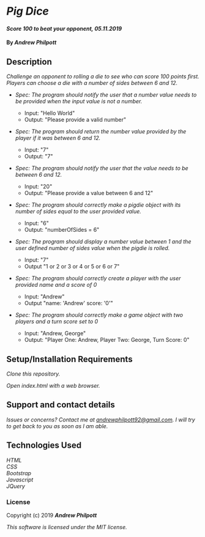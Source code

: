 # _Pig Dice_
#### _Score 100 to beat your opponent, 05.11.2019_
#### By _**Andrew Philpott**_
## Description
_Challenge an opponent to rolling a die to see who can score 100 points first. Players can choose a die with a number of sides between 6 and 12._

* _Spec: The program should notify the user that a number value needs to be provided when the input value is not a number._
    * Input: "Hello World"
    * Output: "Please provide a valid number"

* _Spec: The program should return the number value provided by the player if it was between 6 and 12._
    * Input: "7"
    * Output: "7"

* _Spec: The program should notify the user that the value needs to be between 6 and 12._
    * Input: "20"
    * Output: "Please provide a value between 6 and 12"

* _Spec: The program should correctly make a pigdie object with its number of sides equal to the user provided value._
    * Input: "6"
    * Output: "numberOfSides = 6"

* _Spec: The program should display a number value between 1 and the user defined number of sides value when the pigdie is rolled._
    * Input: "7"
    * Output "1 or 2 or 3 or 4 or 5 or 6 or 7"

* _Spec: The program should correctly create a player with the user provided name and a score of 0_
    * Input: "Andrew"
    * Output "name: 'Andrew' score: '0'"

* _Spec: The program should correctly make a game object with two players and a turn score set to 0_
    * Input: "Andrew, George"
    * Output: "Player One: Andrew, Player Two: George, Turn Score: 0"
    
## Setup/Installation Requirements
_Clone this repository._

_Open index.html with a web browser._

## Support and contact details
_Issues or concerns? Contact me at andrewphilpott92@gmail.com. I will try to get back to you as soon as I am able._

## Technologies Used
_HTML_<br>
_CSS_<br>
_Bootstrap_<br>
_Javascript_<br>
_JQuery_

### License
Copyright (c) 2019 **_Andrew Philpott_**

*This software is licensed under the MIT license.*

